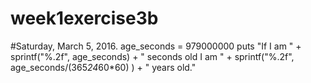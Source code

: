 # week1exercise3b
#Saturday, March 5, 2016.
age_seconds = 979000000
puts "If I am " + sprintf("%.2f", age_seconds) + " seconds old I am " + sprintf("%.2f", age_seconds/(365*24*60*60) ) + " years old."

